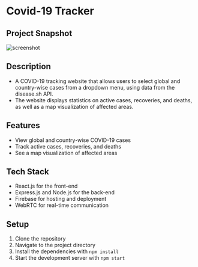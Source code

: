 # Covid-19 Tracker
## Project Snapshot
![screenshot](https://user-images.githubusercontent.com/26374240/89944726-ea492780-dc3d-11ea-87d3-66161cefbd5d.PNG)

## Description
- A COVID-19 tracking website that allows users to select global and country-wise cases from a dropdown menu, using data from the disease.sh API. 
- The website displays statistics on active cases, recoveries, and deaths, as well as a map visualization of affected areas.

## Features
- View global and country-wise COVID-19 cases
- Track active cases, recoveries, and deaths
- See a map visualization of affected areas

## Tech Stack
- React.js for the front-end
- Express.js and Node.js for the back-end
- Firebase for hosting and deployment
- WebRTC for real-time communication

## Setup
  1. Clone the repository
  2. Navigate to the project directory
  3. Install the dependencies with `npm install`
  4. Start the development server with `npm start`
  









